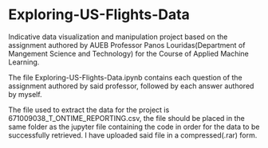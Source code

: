 # Exploring-US-Flights-Data
Indicative data visualization and manipulation project based on the assignment authored by AUEB Professor Panos Louridas(Department of Mangement Science and Technology) for the Course of Applied Machine Learning.

The file Exploring-US-Flights-Data.ipynb contains each question of the assignment authored by said professor, followed by each answer authored by myself.

The file used to extract the data for the project is 671009038_T_ONTIME_REPORTING.csv, the file should be placed in the same folder as the jupyter file containing the code in order for the data to be successfully retrieved. I have uploaded said file in a compressed(.rar) form.

